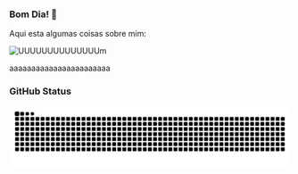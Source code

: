 ### Bom Dia! 👋

Aqui esta algumas coisas sobre mim:


![UUUUUUUUUUUUUUm]([https://th.bing.com/th/id/OIP.-56RAWQypLB-6xrga1ZNhQHaHU?w=199&h=197&c=7&r=0&o=7&dpr=1.5&pid=1.7&rm=3])



aaaaaaaaaaaaaaaaaaaaaaa

### GitHub Status

![github contribution grid snake animation](https://raw.githubusercontent.com/0-don/0-don/output/github-contribution-grid-snake-dark.svg)
